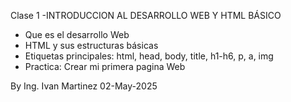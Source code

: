 Clase 1 -INTRODUCCION AL DESARROLLO WEB Y HTML BÁSICO

 - Que es el desarrollo Web
 - HTML y sus estructuras básicas
 - Etiquetas principales: html, head, body, title, h1-h6, p, a, img
 - Practica: Crear mi primera pagina Web

By Ing. Ivan Martinez
02-May-2025